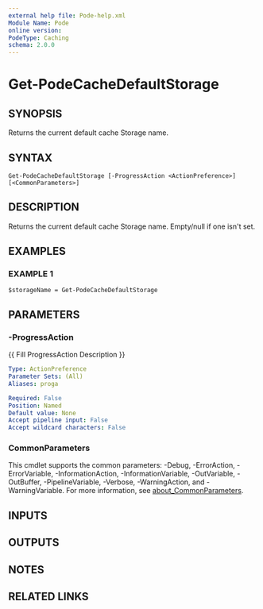 ```yaml
---
external help file: Pode-help.xml
Module Name: Pode
online version:
PodeType: Caching
schema: 2.0.0
---
```


# Get-PodeCacheDefaultStorage

## SYNOPSIS
Returns the current default cache Storage name.

## SYNTAX

```
Get-PodeCacheDefaultStorage [-ProgressAction <ActionPreference>] [<CommonParameters>]
```

## DESCRIPTION
Returns the current default cache Storage name.
Empty/null if one isn't set.

## EXAMPLES

### EXAMPLE 1
```
$storageName = Get-PodeCacheDefaultStorage
```

## PARAMETERS

### -ProgressAction
{{ Fill ProgressAction Description }}

```yaml
Type: ActionPreference
Parameter Sets: (All)
Aliases: proga

Required: False
Position: Named
Default value: None
Accept pipeline input: False
Accept wildcard characters: False
```

### CommonParameters
This cmdlet supports the common parameters: -Debug, -ErrorAction, -ErrorVariable, -InformationAction, -InformationVariable, -OutVariable, -OutBuffer, -PipelineVariable, -Verbose, -WarningAction, and -WarningVariable. For more information, see [about_CommonParameters](http://go.microsoft.com/fwlink/?LinkID=113216).

## INPUTS

## OUTPUTS

## NOTES

## RELATED LINKS
